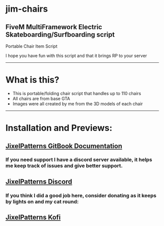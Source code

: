 # jim-chairs

## FiveM MultiFramework Electric Skateboarding/Surfboarding script

Portable Chair Item Script

I hope you have fun with this script and that it brings RP to your server

---
# What is this?
- This is portable/folding chair script that handles up to 110 chairs
- All chairs are from base GTA
- Images were all created by me from the 3D models of each chair

---

# Installation and Previews:
## [JixelPatterns GitBook Documentation](https://jixelpatterns.gitbook.io/docs)

### If you need support I have a discord server available, it helps me keep track of issues and give better support.
## [JixelPatterns Discord](https://discord.gg/9pCDHmjYwd)

### If you think I did a good job here, consider donating as it keeps by lights on and my cat round:
## [JixelPatterns Kofi](https://ko-fi.com/jixelpatterns)